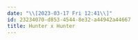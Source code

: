 ```yaml
---
date: "\\[2023-03-17 Fri 12:41\\]"
id: 23234070-d853-4544-8e32-a44942a44667
title: Hunter x Hunter
---
```


